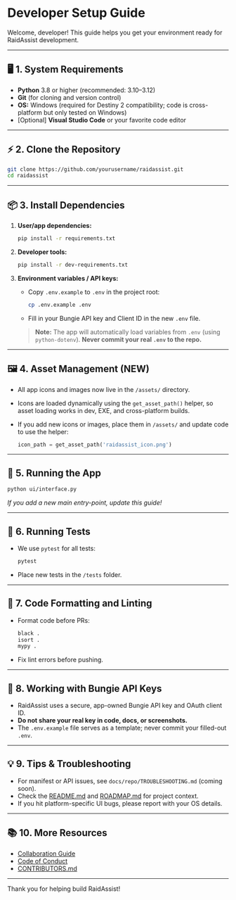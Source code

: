 # Developer Setup Guide

Welcome, developer! This guide helps you get your environment ready for RaidAssist development.

---

## 🖥️ 1. System Requirements

* **Python** 3.8 or higher (recommended: 3.10–3.12)
* **Git** (for cloning and version control)
* **OS:** Windows (required for Destiny 2 compatibility; code is cross-platform but only tested on Windows)
* \[Optional] **Visual Studio Code** or your favorite code editor

---

## ⚡ 2. Clone the Repository

```bash
git clone https://github.com/yourusername/raidassist.git
cd raidassist
```

---

## 📦 3. Install Dependencies

1. **User/app dependencies:**

   ```bash
   pip install -r requirements.txt
   ```

2. **Developer tools:**

   ```bash
   pip install -r dev-requirements.txt
   ```

3. **Environment variables / API keys:**

   * Copy `.env.example` to `.env` in the project root:

     ```bash
     cp .env.example .env
     ```

   * Fill in your Bungie API key and Client ID in the new `.env` file.

   > **Note:** The app will automatically load variables from `.env` (using `python-dotenv`).
   > **Never commit your real `.env` to the repo.**

---

## 🖼️ 4. Asset Management (NEW)

* All app icons and images now live in the `/assets/` directory.
* Icons are loaded dynamically using the `get_asset_path()` helper, so asset loading works in dev, EXE, and cross-platform builds.
* If you add new icons or images, place them in `/assets/` and update code to use the helper:

  ```python
  icon_path = get_asset_path('raidassist_icon.png')
  ```

---

## 🚀 5. Running the App

```bash
python ui/interface.py
```

*If you add a new main entry-point, update this guide!*

---

## 🧪 6. Running Tests

* We use `pytest` for all tests:

  ```bash
  pytest
  ```

* Place new tests in the `/tests` folder.

---

## 🎨 7. Code Formatting and Linting

* Format code before PRs:

  ```bash
  black .
  isort .
  mypy .
  ```

* Fix lint errors before pushing.

---

## 🔑 8. Working with Bungie API Keys

* RaidAssist uses a secure, app-owned Bungie API key and OAuth client ID.
* **Do not share your real key in code, docs, or screenshots.**
* The `.env.example` file serves as a template; never commit your filled-out `.env`.

---

## 💡 9. Tips & Troubleshooting

* For manifest or API issues, see `docs/repo/TROUBLESHOOTING.md` (coming soon).
* Check the [README.md](/README.md) and [ROADMAP.md](./ROADMAP.md) for project context.
* If you hit platform-specific UI bugs, please report with your OS details.

---

## 📚 10. More Resources

* [Collaboration Guide](./CONTRIBUTING.md)
* [Code of Conduct](./CODE_OF_CONDUCT.md)
* [CONTRIBUTORS.md](./CONTRIBUTORS.md)

---

Thank you for helping build RaidAssist!
